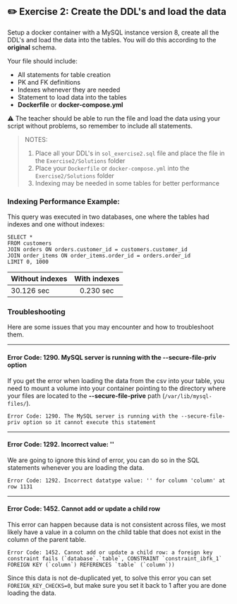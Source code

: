 ## ✏️ Exercise 2: Create the DDL's and load the data
Setup a docker container with a MySQL instance version 8, create all the DDL's and load the data into the tables. 
You will do this according to the **original** schema.

Your file should include: 
* All statements for table creation
* PK and FK definitions
* Indexes whenever they are needed
* Statement to load data into the tables
* **Dockerfile** or **docker-compose.yml** 

⚠️ The teacher should be able to run the file and load the data using your script without problems, so 
remember to include all statements. 


> NOTES: 
> 1. Place all your DDL's in `sol_exercise2.sql` file and place the file in the `Exercise2/Solutions` folder
> 2. Place your `Dockerfile` or `docker-compose.yml` into the `Exercise2/Solutions` folder
> 3. Indexing may be needed in some tables for better performance


### Indexing Performance Example:
This query was executed in two databases, one where the tables had indexes and one without indexes: 
```shell script
SELECT * 
FROM customers 
JOIN orders ON orders.customer_id = customers.customer_id  
JOIN order_items ON order_items.order_id = orders.order_id 
LIMIT 0, 1000
```

| Without indexes | With indexes |
| :---            |    :----:    | 
| 30.126 sec      | 0.230 sec    | 


### Troubleshooting
Here are some issues that you may encounter and how to troubleshoot them. 

---

#### Error Code: 1290. MySQL server is running with the --secure-file-priv option
If you get the error when loading the data from the csv into your table, you need to mount a volume into your container 
pointing to the directory where your files are located to the **--secure-file-prive** path (`/var/lib/mysql-files/`).
```
Error Code: 1290. The MySQL server is running with the --secure-file-priv option so it cannot execute this statement
```

---

#### Error Code: 1292. Incorrect value: '' 
We are going to ignore this kind of error, you can do so in the SQL statements whenever you are loading the data. 

```
Error Code: 1292. Incorrect datatype value: '' for column 'column' at row 1131
```

---

#### Error Code: 1452. Cannot add or update a child row
This error can happen because data is not consistent across files, we most likely have a value in a column on the child table
that does not exist in the column of the parent table. 
```
Error Code: 1452. Cannot add or update a child row: a foreign key constraint fails (`database`.`table`, CONSTRAINT `constraint_ibfk_1` FOREIGN KEY (`column`) REFERENCES `table` (`column`))
```

Since this data is not de-duplicated yet, to solve this error you can set `FOREIGN_KEY_CHECKS=0`, but make sure you set it back 
to 1 after you are done loading the data. 
